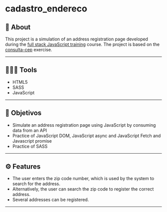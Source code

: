 # cadastro_endereco

## 💬 About

This project is a simulation of an address registration page developed during the [full stack JavaScript training](https://www.thiago-medeiros.com/v2/) course. The project is based on the [consulta-cep](https://github.com/jefersonBorges/consulta_cep) exercise.

---

## 👨🏽‍💻 Tools

- HTML5
- SASS
- JavaScript

---

## 🎯 Objetivos

- Simulate an address registration page using JavaScript by consuming data from an API
- Practice of JavaScript DOM, JavaScript async and JavaScript Fetch and Javascript promise
- Practice of SASS

---

## ⚙ Features

- The user enters the zip code number, which is used by the system to search for the address.
- Alternatively, the user can search the zip code to register the correct address.
- Several addresses can be registered.

---
